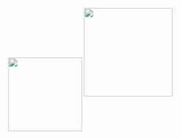 <img align="center" src="https://github-readme-stats.vercel.app/api?username=domenpigeon&show_icons=true&include_all_commits=true" height="150"/>

<a href="https://github.com/domenpigeon">
  <img height="180em" src="https://github-readme-stats.vercel.app/api/top-langs/?username=domenpigeon&layout=compact&langs_count=8"/>
</a>


<!--
**DomenPigeon/DomenPigeon** is a ✨ _special_ ✨ repository because its `README.md` (this file) appears on your GitHub profile.

Here are some ideas to get you started:

- 🔭 I’m currently working on ...
- 🌱 I’m currently learning ...
- 👯 I’m looking to collaborate on ...
- 🤔 I’m looking for help with ...
- 💬 Ask me about ...
- 📫 How to reach me: ...
- 😄 Pronouns: ...
- ⚡ Fun fact: ...
-->
